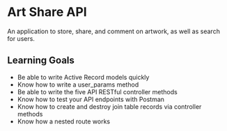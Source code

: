 # Art Share API

An application to store, share, and comment on artwork, as well as search for users.

## Learning Goals

- Be able to write Active Record models quickly
- Know how to write a user_params method
- Be able to write the five API RESTful controller methods
- Know how to test your API endpoints with Postman
- Know how to create and destroy join table records via controller methods
- Know how a nested route works
